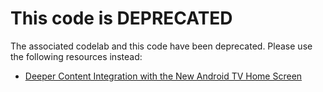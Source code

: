 # This code is DEPRECATED

The associated codelab and this code have been deprecated. Please use the following resources instead:
* [Deeper Content Integration with the New Android TV Home Screen](https://codelabs.developers.google.com/codelabs/tv-channels-programs/index.html?index=..%2F..index#0)
